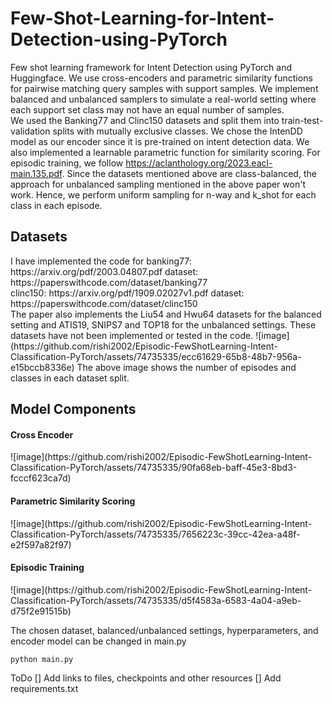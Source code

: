 # Few-Shot-Learning-for-Intent-Detection-using-PyTorch
Few shot learning framework for Intent Detection using PyTorch and Huggingface. We use cross-encoders and parametric similarity functions for pairwise matching query samples with support samples. We implement balanced and unbalanced samplers to simulate a real-world setting where each support set class may not have an equal number of samples.
<br>
We used the Banking77 and Clinc150 datasets and split them into train-test-validation splits with mutually exclusive classes. We chose the IntenDD model as our encoder since it is pre-trained on intent detection data. We also implemented a learnable parametric function for similarity scoring. For episodic training, we follow https://aclanthology.org/2023.eacl-main.135.pdf. Since the datasets mentioned above are class-balanced, the approach for unbalanced sampling mentioned in the above paper won't work. Hence, we perform uniform sampling for n-way and k_shot for each class in each episode.
<br>
<h2>Datasets</h2>
I have implemented the code for 
banking77: https://arxiv.org/pdf/2003.04807.pdf 
dataset: https://paperswithcode.com/dataset/banking77
<br>
clinc150: https://arxiv.org/pdf/1909.02027v1.pdf
dataset: https://paperswithcode.com/dataset/clinc150
<br>
The paper also implements the Liu54 and Hwu64 datasets for the balanced setting and ATIS19, SNIPS7 and TOP18 for the unbalanced settings. These datasets have not been implemented or tested in the code.
![image](https://github.com/rishi2002/Episodic-FewShotLearning-Intent-Classification-PyTorch/assets/74735335/ecc61629-65b8-48b7-956a-e15bccb8336e)
The above image shows the number of episodes and classes in each dataset split.
<h2>Model Components</h2>
<h4>Cross Encoder</h4>
![image](https://github.com/rishi2002/Episodic-FewShotLearning-Intent-Classification-PyTorch/assets/74735335/90fa68eb-baff-45e3-8bd3-fcccf623ca7d)
<h4>Parametric Similarity Scoring</h4>
![image](https://github.com/rishi2002/Episodic-FewShotLearning-Intent-Classification-PyTorch/assets/74735335/7656223c-39cc-42ea-a48f-e2f597a82f97)
<h4>Episodic Training</h4>
![image](https://github.com/rishi2002/Episodic-FewShotLearning-Intent-Classification-PyTorch/assets/74735335/d5f4583a-6583-4a04-a9eb-d75f2e91515b)


The chosen dataset, balanced/unbalanced settings, hyperparameters, and encoder model can be changed in main.py

```
python main.py
```
ToDo
[] Add links to files, checkpoints and other resources
[] Add requirements.txt
